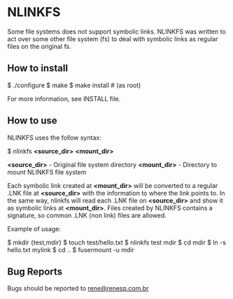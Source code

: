 # NLINKFS

Some file systems does not support symbolic links. NLINKFS was written to act
over some other file system (fs) to deal with symbolic links as regular files
on the original fs.


## How to install

$ ./configure
$ make
$ make install # (as root)

For more information, see INSTALL file.


## How to use

NLINKFS uses the follow syntax:

$ nlinkfs **<source_dir>** **<mount_dir>**

**<source_dir>** - Original file system directory
**<mount_dir>** - Directory to mount NLINKFS file system

Each symbolic link created at **<mount_dir>** will be converted to a regular .LNK
file at **<source_dir>** with the information to where the link points to. In the
same way, nlinkfs will read each .LNK file on **<source_dir>** and show it as
symbolic links at **<mount_dir>**. Files created by NLINKFS contains a signature, so
common .LNK (non link) files are allowed.

Example of usage:

$ mkdir {test,mdir}
$ touch test/hello.txt
$ nlinkfs test mdir
$ cd mdir
$ ln -s hello.txt mylink
$ cd ..
$ fusermount -u mdir


## Bug Reports

Bugs should be reported to rene@renesp.com.br

